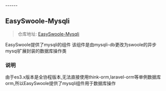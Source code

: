 <head>
     <title>EasySwoole mysqli|swoole mysqli|swoole mysql|swoole 数据库连接池|php连接池</title>
     <meta name="keywords" content="EasySwoole mysqli|swoole mysqli|swoole mysql|swoole 数据库连接池|php连接池"/>
     <meta name="description" content="asySwoole mysqli|swoole mysqli|swoole mysql|swoole 数据库连接池|php连接池"/>
</head>
---<head>---

## EasySwoole-Mysqli

> 仓库地址: [EasySwoole-Mysqli](https://github.com/easy-swoole/mysqli)

EasySwoole提供了mysqli的组件
该组件是由mysqli-db更改为swoole的异步mysql扩展封装的数据库操作类

### 说明
由于es3.x版本是全协程版本,无法直接使用think-orm,laravel-orm等单例数据库orm,所以EasySwoole提供了mysqli组件用于数据库操作
